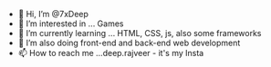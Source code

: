 - 👋 Hi, I’m @7xDeep 
- 👀 I’m interested in ... Games 
- 🌱 I’m currently learning ... HTML, CSS, js, also some frameworks 
- 💞️ I’m also doing front-end and back-end web development 
- 📫 How to reach me ...deep.rajveer - it's my Insta

<!---
7xDeep/7xDeep is a ✨ special ✨ repository because its `README.md` (this file) appears on your GitHub profile.
You can click the Preview link to take a look at your changes.
--->
